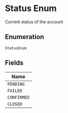
# Status Enum

Current status of the account

## Enumeration

`StatusEnum`

## Fields

| Name |
|  --- |
| `PENDING` |
| `FAILED` |
| `CONFIRMED` |
| `CLOSED` |

